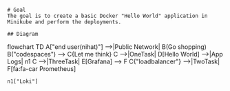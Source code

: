     # Goal
    The goal is to create a basic Docker "Hello World" application in Minikube and perform the deployments.
    
    ## Diagram
    



flowchart TD
    A["end user(nihat)"] -->|Public
    Network| B(Go shopping)
    B("codespaces") --> C{Let me think}
    C -->|OneTask| D[Hello World] -->|App Logs| n1
    C -->|ThreeTask| E[Grafana] --> F
    C{"loadbalancer"} -->|TwoTask| F[fa:fa-car Prometheus]
    
	n1["Loki"]